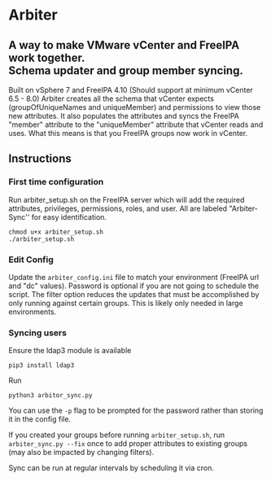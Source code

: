 # Arbiter
## A way to make VMware vCenter and FreeIPA work together. <br> Schema updater and group member syncing.
Built on vSphere 7 and FreeIPA 4.10 (Should support at minimum vCenter 6.5 - 8.0)
Arbiter creates all the schema that vCenter expects (groupOfUniqueNames and uniqueMember) and permissions to view those new attributes. It also populates the attributes and syncs the FreeIPA "member" attribute to the "uniqueMember" attribute that vCenter reads and uses. What this means is that you FreeIPA groups now work in vCenter.

## Instructions


### First time configuration
Run arbiter_setup.sh on the FreeIPA server which will add the required attributes, privileges, permissions, roles, and user. All are labeled "Arbiter-Sync'' for easy identification.
```
chmod u+x arbiter_setup.sh
./arbiter_setup.sh
```
### Edit Config
Update the `arbiter_config.ini` file to match your environment (FreeIPA url and "dc" values). Password is optional if you are not going to schedule the script.
The filter option reduces the updates that must be accomplished by only running against certain groups. This is likely only needed in large environments.

### Syncing users
Ensure the ldap3 module is available
```
pip3 install ldap3
```
Run
```
python3 arbitor_sync.py
```
You can use the `-p` flag to be prompted for the password rather than storing it in the config file.

If you created your groups before running `arbiter_setup.sh`, run `arbiter_sync.py --fix` once to add proper attributes to existing groups (may also be impacted by changing filters).

Sync can be run at regular intervals by scheduling it via cron.